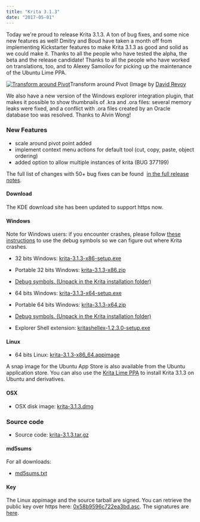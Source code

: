 ```yaml
---
title: "Krita 3.1.3"
date: "2017-05-01"
---
```


Today we're proud to release Krita 3.1.3. A ton of bug fixes, and some nice new features as well! Dmitry and Boud have taken a month off from implementing Kickstarter features to make Krita 3.1.3 as good and solid as we could make it. Thanks to all the people who have tested the alpha, the beta and the release candidate! Thanks to all the people who have worked on translations, too, and to Alexey Samoilov for picking up the maintenance of the Ubuntu Lime PPA.

[![Transform around Pivot](/images/posts/2017/pivot-1024x527.png)](/images/posts/2017/pivot.png)Transform around Pivot (Image by [David Revoy](https://peppercarrot.com)

We also have a new version of the Windows explorer integration plugin, that makes it possible to show thumbnails of .kra and .ora files: several memory leaks were fixed, and a conflict with .ora files created by an Oracle database too was resolved. Thanks to Alvin Wong!

### New Features

- scale around pivot point added
- implement context menu actions for default tool (cut, copy, paste, object ordering)
- added option to allow multiple instances of krita (BUG 377199)

The full list of changes with 50+ bug fixes can be found  [in the full release notes](/release-notes-for-3-1-3/).

#### Download

The KDE download site has been updated to support https now.

#### Windows

Note for Windows users: if you encounter crashes, please follow [these instructions](https://docs.krita.org/Dr._Mingw_debugger) to use the debug symbols so we can figure out where Krita crashes.

- 32 bits Windows: [krita-3.1.3-x86-setup.exe](https://download.kde.org/stable/krita/3.1.3/krita-3.1.3-x86-setup.exe)
- Portable 32 bits Windows: [krita-3.1.3-x86.zip](https://download.kde.org/stable/krita/3.1.3/krita-3.1.3-x86.zip)
- [Debug symbols. (Unpack in the Krita installation folder)](https://download.kde.org/stable/krita/3.1.3/krita-3.1.3-x86-dbg.zip)

- 64 bits Windows: [krita-3.1.3-x64-setup.exe](https://download.kde.org/stable/krita/3.1.3/krita-3.1.3-x64-setup.exe)
- Portable 64 bits Windows: [krita-3.1.3-x64.zip](https://download.kde.org/stable/krita/3.1.3/krita-3.1.3-x64.zip)
- [Debug symbols. (Unpack in the Krita installation folder)](https://download.kde.org/stable/krita/3.1.3/krita-3.1.3-x64-dbg.zip)

- Explorer Shell extension: [kritashellex-1.2.3.0-setup.exe](https://download.kde.org/stable/krita/kritashellex-1.2.3.0-setup.exe)

#### Linux

- 64 bits Linux: [krita-3.1.3-x86_64.appimage](https://download.kde.org/stable/krita/3.1.3/krita-3.1.3-x86_64.appimage)

A snap image for the Ubuntu App Store is also available from the Ubuntu application store. You can also use the [Krita Lime PPA](https://launchpad.net/%7Ekritalime/+archive/ubuntu/ppa) to install Krita 3.1.3 on Ubuntu and derivatives.

#### OSX

- OSX disk image: [krita-3.1.3.dmg](https://download.kde.org/stable/krita/3.1.3/krita-3.1.3.dmg)

### Source code

- Source code: [krita-3.1.3.tar.gz](https://download.kde.org/stable/krita/3.1.3/krita-3.1.3.tar.gz)

#### md5sums

For all downloads:

- [md5sums.txt](https://download.kde.org/stable/krita/3.1.3/md5sums.txt)

#### Key

The Linux appimage and the source tarball are signed. You can retrieve the public key over https here: [0x58b9596c722ea3bd.asc](https://share.kde.org/index.php/s/fJ99V5mZvuyD0z8). The signatures are [here](http://download.kde.org/stable/krita/3.1.3/).
